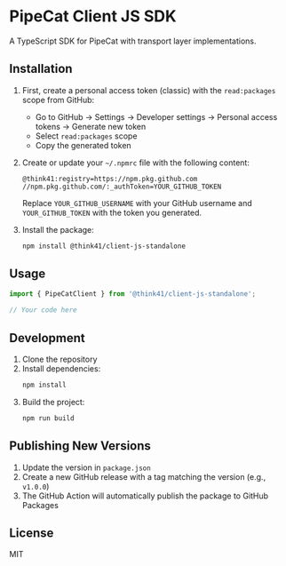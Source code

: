 # PipeCat Client JS SDK

A TypeScript SDK for PipeCat with transport layer implementations.

## Installation

1. First, create a personal access token (classic) with the `read:packages` scope from GitHub:
   - Go to GitHub → Settings → Developer settings → Personal access tokens → Generate new token
   - Select `read:packages` scope
   - Copy the generated token

2. Create or update your `~/.npmrc` file with the following content:
   ```
   @think41:registry=https://npm.pkg.github.com
   //npm.pkg.github.com/:_authToken=YOUR_GITHUB_TOKEN
   ```
   Replace `YOUR_GITHUB_USERNAME` with your GitHub username and `YOUR_GITHUB_TOKEN` with the token you generated.

3. Install the package:
   ```bash
   npm install @think41/client-js-standalone
   ```

## Usage

```typescript
import { PipeCatClient } from '@think41/client-js-standalone';

// Your code here
```

## Development

1. Clone the repository
2. Install dependencies:
   ```bash
   npm install
   ```
3. Build the project:
   ```bash
   npm run build
   ```

## Publishing New Versions

1. Update the version in `package.json`
2. Create a new GitHub release with a tag matching the version (e.g., `v1.0.0`)
3. The GitHub Action will automatically publish the package to GitHub Packages

## License

MIT